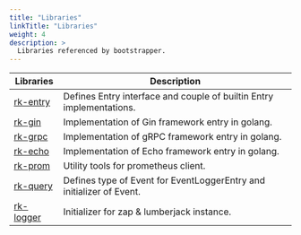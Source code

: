 ```yaml
---
title: "Libraries"
linkTitle: "Libraries"
weight: 4
description: >
  Libraries referenced by bootstrapper.
---
```


| Libraries | Description |
| ---- | ---- |
| [rk-entry](https://github.com/rookie-ninja/rk-entry) | Defines Entry interface and couple of builtin Entry implementations. |
| [rk-gin](https://github.com/rookie-ninja/rk-gin) | Implementation of Gin framework entry in golang. |
| [rk-grpc](https://github.com/rookie-ninja/rk-grpc) | Implementation of gRPC framework entry in golang. |
| [rk-echo](https://github.com/rookie-ninja/rk-echo) | Implementation of Echo framework entry in golang. |
| [rk-prom](https://github.com/rookie-ninja/rk-prom) | Utility tools for prometheus client. |
| [rk-query](https://github.com/rookie-ninja/rk-query) | Defines type of Event for EventLoggerEntry and initializer of Event. |
| [rk-logger](https://github.com/rookie-ninja/rk-logger) | Initializer for zap & lumberjack instance. |